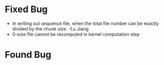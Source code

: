 # Fixed Bug #
  * In writing out sequence file, when the total file number can be exactly divided by the chunk size. -Lu Jiang
  * 0-size file cannot be recomputed in kernel computation step

# Found Bug #